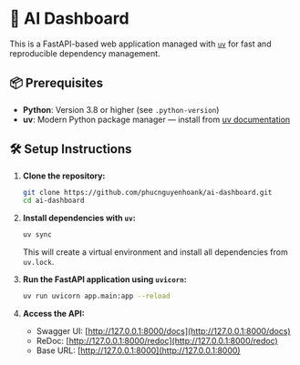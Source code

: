 # 🚀 AI Dashboard
This is a FastAPI-based web application managed with [`uv`](https://docs.astral.sh/uv/) for fast and reproducible dependency management.

## 📦 Prerequisites

* **Python**: Version 3.8 or higher (see `.python-version`)
* **uv**: Modern Python package manager — install from [uv documentation](https://docs.astral.sh/uv/)

## 🛠️ Setup Instructions

1. **Clone the repository:**

   ```bash
   git clone https://github.com/phucnguyenhoank/ai-dashboard.git
   cd ai-dashboard
   ```

2. **Install dependencies with `uv`:**

   ```bash
   uv sync
   ```

   This will create a virtual environment and install all dependencies from `uv.lock`.

3. **Run the FastAPI application using `uvicorn`:**

   ```bash
   uv run uvicorn app.main:app --reload
   ```

4. **Access the API:**

   * Swagger UI: [http://127.0.0.1:8000/docs](http://127.0.0.1:8000/docs)
   * ReDoc: [http://127.0.0.1:8000/redoc](http://127.0.0.1:8000/redoc)
   * Base URL: [http://127.0.0.1:8000](http://127.0.0.1:8000)
